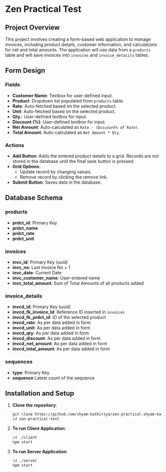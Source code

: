 # Zen Practical Test

## Project Overview

This project involves creating a form-based web application to manage invoices, including product details, customer information, and calculations for net and total amounts. The application will use data from a `products` table and will save invoices into `invoices` and `invoice_detaiils` tables.

## Form Design

### Fields

- **Customer Name**: Textbox for user-defined input.
- **Product**: Dropdown list populated from `products` table.
- **Rate**: Auto-fetched based on the selected product.
- **Unit**: Auto-fetched based on the selected product.
- **Qty.**: User-defined textbox for input.
- **Discount (%)**: User-defined textbox for input.
- **Net Amount**: Auto-calculated as `Rate - (Discount% of Rate)`.
- **Total Amount**: Auto-calculated as `Net Amount * Qty`.

### Actions

- **Add Button**: Adds the entered product details to a grid. Records are not stored in the database until the final save button is pressed.
- **Grid Options**: 
  - Update record by changing values.
  - Remove record by clicking the remove link.
- **Submit Button**: Saves data in the database.

## Database Schema

### products

- **prdct_id**: Primary Key
- **prdct_name**
- **prdct_rate**
- **prdct_unit**

### invoices

- **invc_id**: Primary Key (uuid)
- **invc_no**: Last Invoice No + 1
- **invc_date**: Current Date
- **invc_customer_name**: User-entered name
- **invc_total_amount**: Sum of Total Amounts of all products added

### invoice_details

- **invcd_id**: Primary Key (uuid)
- **invcd_fk_invoice_Id**: Reference ID inserted in `invoices`
- **invcd_fk_prdct_id**: ID of the selected product
- **invcd_rate**: As per data added in form
- **invcd_unit**: As per data added in form
- **invcd_qty**: As per data added in form
- **invcd_discount**: As per data added in form
- **invcd_net_amount**: As per data added in form
- **invcd_total_amount**: As per data added in form

### sequences

- **type**: Primary Key
- **sequence** Latest count of the sequence

## Installation and Setup

1. **Clone the repository**:
   ```bash
   git clone https://github.com/shyam-kathiriya/zen-practical-shyam-kathiriya.git
   cd zen-practical-test

2. **To run Client Application**:
   ```bash
   cd ./client
   npm start

3. **To run Server Application**:
   ```bash
   cd ./server
   npm start
